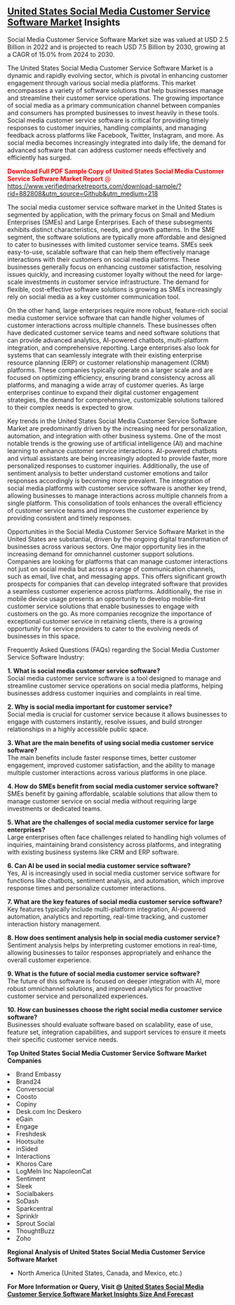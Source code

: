 <h2><a href="https://www.verifiedmarketreports.com/download-sample/?rid=882808&amp;utm_source=Github&amp;utm_medium=218" target="_blank">United States Social Media Customer Service Software Market</a> Insights</h2><p>Social Media Customer Service Software Market size was valued at USD 2.5 Billion in 2022 and is projected to reach USD 7.5 Billion by 2030, growing at a CAGR of 15.0% from 2024 to 2030.</p><p><p>The United States Social Media Customer Service Software Market is a dynamic and rapidly evolving sector, which is pivotal in enhancing customer engagement through various social media platforms. This market encompasses a variety of software solutions that help businesses manage and streamline their customer service operations. The growing importance of social media as a primary communication channel between companies and consumers has prompted businesses to invest heavily in these tools. Social media customer service software is critical for providing timely responses to customer inquiries, handling complaints, and managing feedback across platforms like Facebook, Twitter, Instagram, and more. As social media becomes increasingly integrated into daily life, the demand for advanced software that can address customer needs effectively and efficiently has surged. <p><span class=""><span style="color: #ff0000;"><strong>Download Full PDF Sample Copy of United States Social Media Customer Service Software Market Report</strong> @ </span><a href="https://www.verifiedmarketreports.com/download-sample/?rid=882808&amp;utm_source=Github&amp;utm_medium=218" target="_blank">https://www.verifiedmarketreports.com/download-sample/?rid=882808&amp;utm_source=Github&amp;utm_medium=218</a></span></p></p> <p>The social media customer service software market in the United States is segmented by application, with the primary focus on Small and Medium Enterprises (SMEs) and Large Enterprises. Each of these subsegments exhibits distinct characteristics, needs, and growth patterns. In the SME segment, the software solutions are typically more affordable and designed to cater to businesses with limited customer service teams. SMEs seek easy-to-use, scalable software that can help them effectively manage interactions with their customers on social media platforms. These businesses generally focus on enhancing customer satisfaction, resolving issues quickly, and increasing customer loyalty without the need for large-scale investments in customer service infrastructure. The demand for flexible, cost-effective software solutions is growing as SMEs increasingly rely on social media as a key customer communication tool. <p>On the other hand, large enterprises require more robust, feature-rich social media customer service software that can handle higher volumes of customer interactions across multiple channels. These businesses often have dedicated customer service teams and need software solutions that can provide advanced analytics, AI-powered chatbots, multi-platform integration, and comprehensive reporting. Large enterprises also look for systems that can seamlessly integrate with their existing enterprise resource planning (ERP) or customer relationship management (CRM) platforms. These companies typically operate on a larger scale and are focused on optimizing efficiency, ensuring brand consistency across all platforms, and managing a wide array of customer queries. As large enterprises continue to expand their digital customer engagement strategies, the demand for comprehensive, customizable solutions tailored to their complex needs is expected to grow. <p>Key trends in the United States Social Media Customer Service Software Market are predominantly driven by the increasing need for personalization, automation, and integration with other business systems. One of the most notable trends is the growing use of artificial intelligence (AI) and machine learning to enhance customer service interactions. AI-powered chatbots and virtual assistants are being increasingly adopted to provide faster, more personalized responses to customer inquiries. Additionally, the use of sentiment analysis to better understand customer emotions and tailor responses accordingly is becoming more prevalent. The integration of social media platforms with customer service software is another key trend, allowing businesses to manage interactions across multiple channels from a single platform. This consolidation of tools enhances the overall efficiency of customer service teams and improves the customer experience by providing consistent and timely responses. <p>Opportunities in the Social Media Customer Service Software Market in the United States are substantial, driven by the ongoing digital transformation of businesses across various sectors. One major opportunity lies in the increasing demand for omnichannel customer support solutions. Companies are looking for platforms that can manage customer interactions not just on social media but across a range of communication channels, such as email, live chat, and messaging apps. This offers significant growth prospects for companies that can develop integrated software that provides a seamless customer experience across platforms. Additionally, the rise in mobile device usage presents an opportunity to develop mobile-first customer service solutions that enable businesses to engage with customers on the go. As more companies recognize the importance of exceptional customer service in retaining clients, there is a growing opportunity for service providers to cater to the evolving needs of businesses in this space. <p>Frequently Asked Questions (FAQs) regarding the Social Media Customer Service Software Industry:</p> <p><b>1. What is social media customer service software?</b><br> Social media customer service software is a tool designed to manage and streamline customer service operations on social media platforms, helping businesses address customer inquiries and complaints in real time.</p> <p><b>2. Why is social media important for customer service?</b><br> Social media is crucial for customer service because it allows businesses to engage with customers instantly, resolve issues, and build stronger relationships in a highly accessible public space.</p> <p><b>3. What are the main benefits of using social media customer service software?</b><br> The main benefits include faster response times, better customer engagement, improved customer satisfaction, and the ability to manage multiple customer interactions across various platforms in one place.</p> <p><b>4. How do SMEs benefit from social media customer service software?</b><br> SMEs benefit by gaining affordable, scalable solutions that allow them to manage customer service on social media without requiring large investments or dedicated teams.</p> <p><b>5. What are the challenges of social media customer service for large enterprises?</b><br> Large enterprises often face challenges related to handling high volumes of inquiries, maintaining brand consistency across platforms, and integrating with existing business systems like CRM and ERP software.</p> <p><b>6. Can AI be used in social media customer service software?</b><br> Yes, AI is increasingly used in social media customer service software for functions like chatbots, sentiment analysis, and automation, which improve response times and personalize customer interactions.</p> <p><b>7. What are the key features of social media customer service software?</b><br> Key features typically include multi-platform integration, AI-powered automation, analytics and reporting, real-time tracking, and customer interaction history management.</p> <p><b>8. How does sentiment analysis help in social media customer service?</b><br> Sentiment analysis helps by interpreting customer emotions in real-time, allowing businesses to tailor responses appropriately and enhance the overall customer experience.</p> <p><b>9. What is the future of social media customer service software?</b><br> The future of this software is focused on deeper integration with AI, more robust omnichannel solutions, and improved analytics for proactive customer service and personalized experiences.</p> <p><b>10. How can businesses choose the right social media customer service software?</b><br> Businesses should evaluate software based on scalability, ease of use, feature set, integration capabilities, and support services to ensure it meets their specific customer service needs.</p> </p><p><strong>Top United States Social Media Customer Service Software Market Companies</strong></p><div data-test-id=""><p><li>Brand Embassy</li><li> Brand24</li><li> Conversocial</li><li> Coosto</li><li> Copiny</li><li> Desk.com Inc Deskero</li><li> eGain</li><li> Engage</li><li> Freshdesk</li><li> Hootsuite</li><li> inSided</li><li> Interactions</li><li> Khoros Care</li><li> LogMeIn Inc NapoleonCat</li><li> Sentiment</li><li> Sleek</li><li> Socialbakers</li><li> SoDash</li><li> Sparkcentral</li><li> Sprinklr</li><li> Sprout Social</li><li> ThoughtBuzz</li><li> Zoho</li></p><div><strong>Regional Analysis of&nbsp;United States Social Media Customer Service Software Market</strong></div><ul><li dir="ltr"><p dir="ltr">North America&nbsp;(United States, Canada, and Mexico, etc.)</p></li></ul><p><strong>For More Information or Query, Visit @&nbsp;</strong><strong><a href="https://www.verifiedmarketreports.com/product/social-media-customer-service-software-market/?utm_source=Github&amp;utm_medium=218" target="_blank">United States Social Media Customer Service Software Market Insights Size And Forecast</a></strong></p></div>
